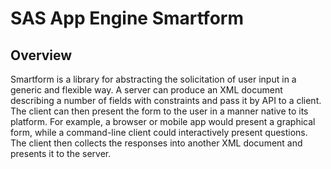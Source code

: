 SAS App Engine Smartform
========================

Overview
--------
Smartform is a library for abstracting the solicitation of user input in a
generic and flexible way. A server can produce an XML document describing a
number of fields with constraints and pass it by API to a client. The client
can then present the form to the user in a manner native to its platform. For
example, a browser or mobile app would present a graphical form, while a
command-line client could interactively present questions. The client then
collects the responses into another XML document and presents it to the server.
